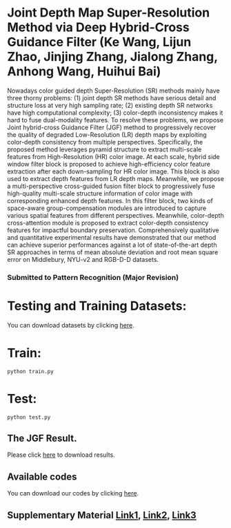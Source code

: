 # Joint Depth Map Super-Resolution Method via Deep Hybrid-Cross Guidance Filter (Ke Wang, Lijun Zhao, Jinjing Zhang, Jialong Zhang, Anhong Wang, Huihui Bai)

Nowadays color guided depth Super-Resolution (SR) methods mainly have three thorny problems: (1) joint depth SR methods have serious detail and structure loss at very high sampling rate; (2) existing depth SR networks have high computational complexity; (3) color-depth inconsistency makes it hard to fuse dual-modality features. To resolve these problems, we propose Joint hybrid-cross Guidance Filter (JGF) method to progressively recover the quality of degraded Low-Resolution (LR) depth maps by exploiting color-depth consistency from multiple perspectives. Specifically, the proposed method leverages pyramid structure to extract multi-scale features from High-Resolution (HR) color image. At each scale, hybrid side window filter block is proposed to achieve high-efficiency color feature extraction after each down-sampling for HR color image. This block is also used to extract depth features from LR depth maps. Meanwhile, we propose a multi-perspective cross-guided fusion filter block to progressively fuse high-quality multi-scale structure information of color image with corresponding enhanced depth features. In this filter block, two kinds of space-aware group-compensation modules are introduced to capture various spatial features from different perspectives. Meanwhile, color-depth cross-attention module is proposed to extract color-depth consistency features for impactful boundary preservation. Comprehensively qualitative and quantitative experimental results have demonstrated that our method can achieve superior performances against a lot of state-of-the-art depth SR approaches in terms of mean absolute deviation and root mean square error on Middlebury, NYU-v2 and RGB-D-D datasets.

### Submitted to Pattern Recognition (Major Revision)

# Testing and Training Datasets:
You can download datasets by clicking [here](https://wa01gy6lnb.feishu.cn/drive/folder/fldcnJamfZfeiAAcvjD26CibsHd).

# Train: 

```
python train.py
```
# Test:

```
python test.py
```

## The JGF Result.
Please click [here](https://drive.google.com/file/d/11k2G5QHQuoGcDJcO2DE9Gasi9t1RbTg2/view?usp=sharing) to download results. 
  
## Available codes
You can download our codes by clicking [here](https://drive.google.com/file/d/1pkWJ1J73gOpdxjEiaZg6SNEj92-wCil3/view?usp=sharing).

## Supplementary Material [Link1](https://github.com/mdcnn/JGF2022), [Link2](https://wa01gy6lnb.feishu.cn/file/boxcn4VYBaQMnPAXwaosJy8xJjn), [Link3](https://drive.google.com/file/d/1loGL7JBC_dCIgbQSkdlhaX8ESb3UeFPo/view?usp=sharing)
